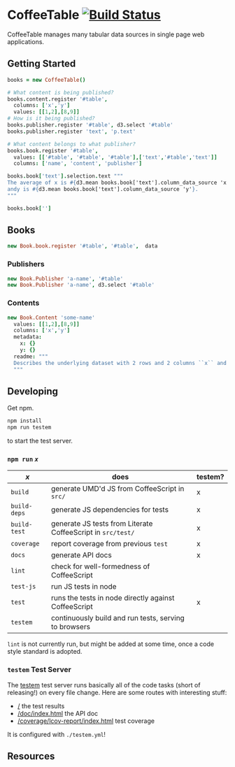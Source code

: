 # CoffeeTable [![Build Status](https://travis-ci.org/tonyfast/coffeetable.svg?branch=master)](https://travis-ci.org/tonyfast/coffeetable)

CoffeeTable manages many tabular data sources in single page web applications.  

## Getting Started

```coffee
books = new CoffeeTable()

# What content is being published?
books.content.register '#table',
  columns: ['x','y']
  values: [[1,2],[8,9]]
# How is it being published?
books.publisher.register '#table', d3.select '#table'
books.publisher.register 'text', 'p.text'

# What content belongs to what publisher?
books.book.register '#table',
  values: [['#table', '#table', '#table'],['text','#table','text']]
  columns: ['name', 'content', 'publisher']

books.book['text'].selection.text """
The average of x is #{d3.mean books.book['text'].column_data_source 'x'}
andy is #{d3.mean books.book['text'].column_data_source 'y'}.
"""

books.book['']
```

## Books

```coffee
new Book.book.register '#table', '#table',  data
```

### Publishers

```coffee
new Book.Publisher 'a-name', '#table'
new Book.Publisher 'a-name', d3.select '#table'
```

### Contents

```coffee
new Book.Content 'some-name'
  values: [[1,2],[8,9]]
  columns: ['x','y']
  metadata:
    x: {}
    y: {}
  readme: """
  Describes the underlying dataset with 2 rows and 2 columns ``x`` and ``y``.
  """
```

## Developing
Get npm.

```bash
npm install
npm run testem
```
to start the test server.


### `npm run` _`x`_

|     _x_       | does                                                        | testem? |
|---------------|-------------------------------------------------------------|---------|
| `build`       | generate UMD'd JS from CoffeeScript in `src/`               | x       |
| `build-deps`  | generate JS dependencies for tests                          | x       |
| `build-test`  | generate JS tests from Literate CoffeeScript in `src/test/` | x       |
| `coverage`    | report coverage from previous `test`                        | x       |
| `docs`        | generate API docs                                           | x       |
| `lint`        | check for well-formedness of CoffeeScript                   |         |
| `test-js`     | run JS tests in node                                        |         |
| `test`        | runs the tests in node directly against CoffeeScript        | x       |
| `testem`      | continuously build and run tests, serving to browsers       |         |

`lint` is not currently run, but might be added at some time, once a code
style standard is adopted.


### `testem` Test Server
The [testem](https://github.com/testem/testem) test server runs basically all
of the code tasks (short of releasing!) on every file change. Here are some
routes with interesting stuff:
- [/](http://localhost:7357) the test results
- [/doc/index.html](http://localhost:7357/doc/index.html) the API doc
- [/coverage/lcov-report/index.html](http://localhost:7357/coverage/lcov-report/index.html) test coverage

It is configured with `./testem.yml`!

## Resources
